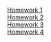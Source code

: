 [Homework 1](https://anoryike.github.io/genius-homework/genius-homework-1/)<br>
[Homework 2]()<br>
[Homework 3]()<br>
[Homework 4]()<br>
